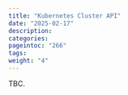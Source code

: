 ```yaml
---
title: "Kubernetes Cluster API"
date: "2025-02-17"
description:
categories:
pageintoc: "266"
tags:
weight: "4"
---
```


<a id="k8s-cluster-api"></a>

<!--# Kubernetes Cluster API -->

TBC.
